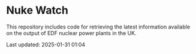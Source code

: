 # Nuke Watch

This repository includes code for retrieving the latest information available on the output of EDF nuclear power plants in the UK.

Last updated: 2025-01-31 01:04